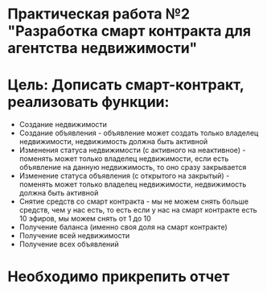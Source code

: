 # Практическая работа №2 "Разработка смарт контракта для агентства недвижимости"
# Цель: Дописать смарт-контракт, реализовать функции:
* Создание недвижимости 
* Создание объявления - объявление может создать только владелец недвижимости, недвижимость должна быть активной
* Изменения статуса недвижимости (с активного на неактивное) - поменять может только владелец недвижимости, если есть объявление на данную недвижимость, то оно сразу закрывается
* Изменение статуса объявления (с открытого на закрытый) - поменять может только владелец недвижимости, недвижимость должна быть активной
* Снятие средств со смарт контракта - мы не можем снять больше средств, чем у нас есть, то есть если у нас на смарт контракте есть 10 эфиров, мы можем снять от 1 до 10
* Получение баланса (именно своя доля на смарт контракте)
* Получение всей недвижимости
* Получение всех объявлений
# Необходимо прикрепить отчет
